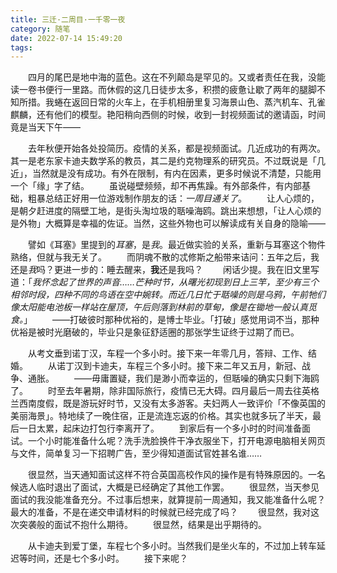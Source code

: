 ```yaml
---
title: 三迁·二周目·一千零一夜
category: 随笔
date: 2022-07-14 15:49:20
tags:
---
```


　　四月的尾巴是地中海的蓝色。这在不列颠岛是罕见的。又或者责任在我，没能读一卷书便行一里路。而休假的这几日徒步太多，积攒的疲惫让歇了两年的腿脚不知所措。我蜷在返回日常的火车上，在手机相册里复习海景山色、蒸汽机车、孔雀麒麟，还有他们的模型。艳阳稍向西侧的时候，收到一封视频面试的邀请函，时间竟是当天下午——

　　去年秋便开始各处投简历。疫情的关系，都是视频面试。几近成功的有两次。其一是老东家卡迪夫数学系的教员，其二是约克物理系的研究员。不过既说是「几近」，当然就是没有成功。有外在限制，有内在因素，更多时候说不清楚，只能用一个「缘」字了结。
　　虽说碰壁频频，却不再焦躁。有外部条件，有内部基础，粗暴总结正好用一位游戏制作朋友的话：*一周目通关了*。
　　让人心烦的，是朝夕赶进度的隔壁工地，是街头淘垃圾的聒噪海鸥。跳出来想想，「让人心烦的是外物」大概算是幸福的佐证。当然，这些外物也可以解读成有关自身的隐喻——

　　譬如《耳塞》里提到的*耳塞*，是*我*。最近做实验的关系，重新与耳塞这个物件熟络，但就与我无关了。
　　而阴魂不散的忒修斯之船带来诘问：五年之后，我还是*我*吗？更进一步的：睡去醒来，**我**还是我吗？
　　闲话少提。我在旧文里写道：「*我怀念起了世界的声音……芒种时节，从曙光初现到日上三竿，至少有三个相邻时段，四种不同的鸟语在空中婉转。而近几日忙于聒噪的则是乌鸦，午前牠们像太阳能电池板一样站在屋顶，午后则落到林前的草甸，像是在锄地一般认真觅食。*」
　　——打破彼时那种优裕的，是博士毕业。「打破」感觉用词不当，那种优裕是被时光磨破的，毕业只是象征舒适圈的那张学生证终于过期了而已。

　　从考文垂到诺丁汉，车程一个多小时。接下来一年零几月，答辩、工作、结婚。
　　从诺丁汉到卡迪夫，车程三个多小时。接下来二年又五月，新冠、战争、通胀。
　　——毋庸置疑，我们是渺小而幸运的，但聒噪的确实只剩下海鸥了。
　　时至去年暑期，除非国际旅行，疫情已无大碍。四月最后一周去往英格兰西南度假，既是游玩好时节，又没有太多游客。夫妇两人一致评价「不像英国的美丽海景」。特地续了一晚住宿，正是流连忘返的价格。其实也就多玩了半天，最后一日太累，起床边打包行李离开了。
　　到家后有一个多小时的时间准备面试。一个小时能准备什么呢？洗手洗脸换件干净衣服坐下，打开电源电脑相关网页与文件，简单复习一下招聘广告，至少得知道面试官姓甚名谁……

　　很显然，当天通知面试这样不符合英国高校作风的操作是有特殊原因的。一名候选人临时退出了面试，大概是已经确定了其他工作罢。
　　很显然，当天参见面试的我没能准备充分。不过事后想来，就算提前一周通知，我又能准备什么呢？最大的准备，不是在递交申请材料的时候就已经完成了吗？
　　很显然，我对这次突袭般的面试不抱什么期待。
　　很显然，结果是出乎期待的。

　　从卡迪夫到爱丁堡，车程七个多小时。当然我们是坐火车的，不过加上转车延迟等时间，还是七个多小时。
　　接下来呢？